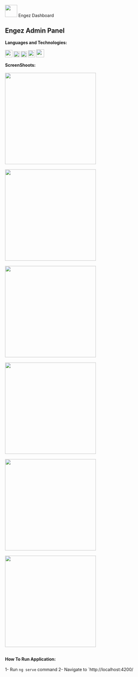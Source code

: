 <img src="https://svgur.com/i/h0V.svg" height='40px'> Engez Dashboard


## Engez Admin Panel 

**Languages and Technologies:**  

<code><img height="24" src="https://cdn.cdnlogo.com/logos/h/90/html-5.svg"></code>
<code><img height="20" src="https://cdn.cdnlogo.com/logos/c/18/css.svg"></code>
<code><img height="20" src="https://cdn.cdnlogo.com/logos/b/50/bootstrap.svg"></code>
<code><img height="23" src="https://cdn.cdnlogo.com/logos/a/24/angular-icon.svg"></code>
<code><img height="26" src="https://cdn.cdnlogo.com/logos/m/47/mysql.svg"></code>

**ScreenShoots:**  
<br>
<img src="https://i.imgur.com/iFCOXWx.jpg" width="300px"> <br><br>
<img src="https://i.imgur.com/O7iNS72.jpg" width="300px"> <br><br>
<img src="https://i.imgur.com/nfJ0ztL.jpg" width="300px"> <br><br>
<img src="https://i.imgur.com/3Yrsk1Z.jpg" width="300px"> <br><br>
<img src="https://i.imgur.com/Xh5FrSm.jpg" width="300px"> <br><br>
<img src="https://i.imgur.com/hmyyHVf.jpg" width="300px"> <br><br>

**How To Run Application:**  
<br>
1- Run `ng serve` command
2- Navigate to `http://localhost:4200/
